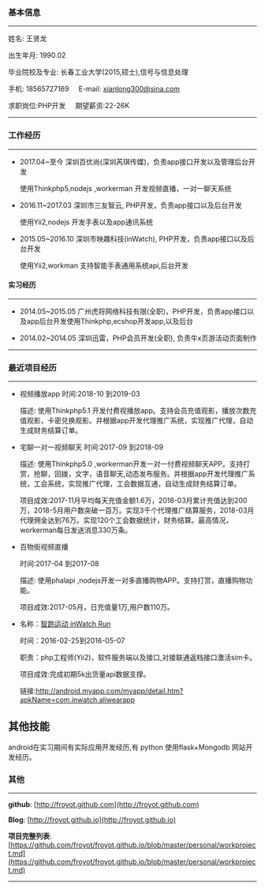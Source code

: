 ### 基本信息
-------------

姓名: 王贤龙

出生年月: 1990.02

毕业院校及专业: 长春工业大学(2015,硕士),信号与信息处理

手机: 18565727169              &nbsp;&nbsp;&nbsp; E-mail: xianlong300@sina.com

求职岗位:PHP开发              &nbsp;&nbsp;&nbsp; 期望薪资:22-26K

-------------



### 工作经历
---------------
*   2017.04~至今 深圳百优尚(深圳芮琪传媒)，负责app接口开发以及管理后台开发

    使用Thinkphp5,nodejs ,workerman 开发视频直播，一对一聊天系统

*   2016.11~2017.03 深圳市三友智云, PHP开发，负责app接口以及后台开发

    使用Yii2,nodejs 开发手表以及app通讯系统


*   2015.05~2016.10 深圳市映趣科技(inWatch), PHP开发，负责app接口以及后台开发

    使用Yii2,workman 支持智能手表通用系统api,后台开发


#### 实习经历

---------------

*   2014.05~2015.05 广州虎将网络科技有限(全职)，PHP开发，负责app接口以及app后台开发使用Thinkphp,ecshop开发app,以及后台


*   2014.02~2014.05 深圳迅雷，PHP会员开发(全职), 负责牛x页游活动页面制作


-------------




### 最近项目经历
---------------

*   视频播放app
    时间:2018-10 到2019-03

    描述: 使用Thinkphp5.1 开发付费视播放app。支持会员充值观影，播放次数充值观影，卡密兑换观影。并根据app开发代理推广系统，实现推广代理，自动生成财务结算订单。

*   宅聊一对一视频聊天
    时间:2017-09 到2018-09

    描述: 使用Thinkphp5.0 ,workerman开发一对一付费视频聊天APP。支持打赏，抢聊，回拨，文字，语音聊天,动态发布服务。并根据app开发代理推广系统，工会系统，实现推广代理，工会数据互通，自动生成财务结算订单。

    项目成效:2017-11月平均每天充值金额1.6万，2018-03月累计充值达到200万，2018-5月用户数突破一百万。实现3千个代理推广结算服务，2018-03月代理佣金达到76万。实现120个工会数据统计，财务结算。最高情况，workerman每日发送消息330万条。

*   百物街视频直播

    时间:2017-04 到2017-08

    描述: 使用phalapi ,nodejs开发一对多直播购物APP。支持打赏，直播购物功能。

    项目成效:2017-05月，日充值量1万,用户数110万。


*   名称：[智跑运动 inWatch Run](http://android.myapp.com/myapp/detail.htm?apkName=com.inwatch.aliwearapp)

    时间：2016-02-25到2016-05-07

    职责：php工程师(Yii2)，软件服务端以及接口,对接联通返档接口激活sim卡。

    项目成效:完成初期5k出货量api数据支撑。

    链接:http://android.myapp.com/myapp/detail.htm?apkName=com.inwatch.aliwearapp


## 其他技能  

android在实习期间有实际应用开发经历,有 python 使用flask+Mongodb 网站开发经历。

### 其他
---------------


**github**: [http://froyot.github.com](http://froyot.github.com)

**Blog**: [http://froyot.github.io](http://froyot.github.io)

**项目完整列表**:[https://github.com/froyot/froyot.github.io/blob/master/personal/workproject.md](https://github.com/froyot/froyot.github.io/blob/master/personal/workproject.md)

----------------




